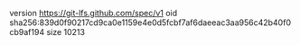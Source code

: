 version https://git-lfs.github.com/spec/v1
oid sha256:839d0f90217cd9ca0e1159e4e0d5fcbf7af6daeeac3aa956c42b40f0cb9af194
size 10213
